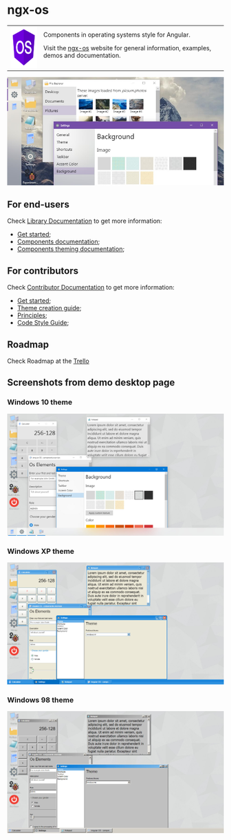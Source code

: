 # ngx-os

<table border="0">
<tr>
<td>
<img
  src="src/assets/showcase/icons/icon.png"
  alt="ngx-os icon"
  height="96" />
</td>

<td>
  Components in operating systems style for Angular.

  Visit the <a href="https://ngx-os.io">ngx-os</a> website for general information, examples, demos and documentation.
</td>
</tr>
</table>

[![Preview](/src/assets/demo/preview.jpg)](https://ngx-os.io)

## For end-users

Check [Library Documentation](https://github.com/dreyliky/ngx-os/blob/master/src/app/library/docs) 
to get more information:

- [Get started](https://github.com/dreyliky/ngx-os/blob/master/src/app/library/docs/guides/get-started.md);
- [Components documentation](https://github.com/dreyliky/ngx-os/blob/master/src/app/library/docs/modules);
- [Components theming documentation](https://github.com/dreyliky/ngx-os/blob/master/src/app/library/docs/theming);

## For contributors

Check [Contributor Documentation](https://github.com/dreyliky/ngx-os/blob/master/src/docs/contributor) 
to get more information:

- [Get started](https://github.com/dreyliky/ngx-os/blob/master/src/docs/contributor/get-started.md);
- [Theme creation guide](https://github.com/dreyliky/ngx-os/blob/master/src/docs/contributor/theme-creation-guide.md);
- [Principles](https://github.com/dreyliky/ngx-os/blob/master/src/docs/contributor/principles.md);
- [Code Style Guide](https://github.com/dreyliky/ngx-os/blob/master/src/docs/contributor/code-style-guide.md);

## Roadmap

Check Roadmap at the [Trello](https://trello.com/b/RxLewteC/ngx-os-roadmap)

## Screenshots from demo desktop page

### Windows 10 theme
[![Desktop Windows 10](/src/assets/demo/desktop-win10.jpg)](https://ngx-os.io)

### Windows XP theme
[![Desktop Windows XP](/src/assets/demo/desktop-winxp.jpg)](https://ngx-os.io)

### Windows 98 theme
[![Desktop Windows 98](/src/assets/demo/desktop-win98.jpg)](https://ngx-os.io)
